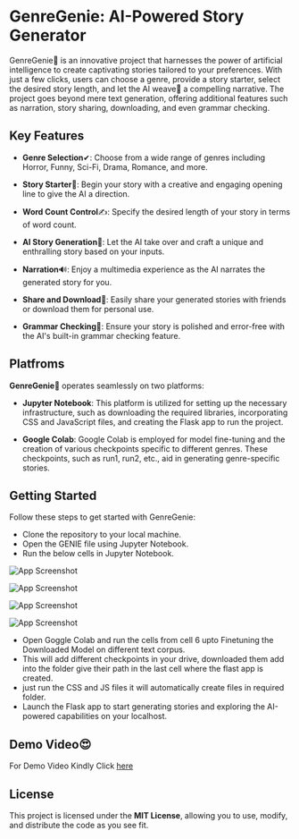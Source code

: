 
# GenreGenie: AI-Powered Story Generator

GenreGenie🧞 is an innovative project that harnesses the power of artificial intelligence to create captivating stories tailored to your preferences. With just a few clicks, users can choose a genre, provide a story starter, select the desired story length, and let the AI weave🧶 a compelling narrative. The project goes beyond mere text generation, offering additional features such as narration, story sharing, downloading, and even grammar checking.


## Key Features
* **Genre Selection**✔: Choose from a wide range of genres including Horror, Funny, Sci-Fi, Drama, Romance, and more.

* **Story Starter**📖: Begin your story with a creative and engaging opening line to give the AI a direction.

* **Word Count Control**✍: Specify the desired length of your story in terms of word count.

* **AI Story Generation**🤖: Let the AI take over and craft a unique and enthralling story based on your inputs.

* **Narration**🔊: Enjoy a multimedia experience as the AI narrates the generated story for you.

* **Share and Download**🔗: Easily share your generated stories with friends or download them for personal use.

* **Grammar Checking**📝: Ensure your story is polished and error-free with the AI's built-in grammar checking feature.
## Platfroms
**GenreGenie**🧞 operates seamlessly on two platforms:

* **Jupyter Notebook**: This platform is utilized for setting up the necessary infrastructure, such as downloading the required libraries, incorporating CSS and JavaScript files, and creating the Flask app to run the project.

* **Google Colab**: Google Colab is employed for model fine-tuning and the creation of various checkpoints specific to different genres. These checkpoints, such as run1, run2, etc., aid in generating genre-specific stories.
## Getting Started
Follow these steps to get started with GenreGenie:

* Clone the repository to your local machine.
* Open the GENIE file using Jupyter Notebook.
* Run the below cells in Jupyter Notebook.
  
![App Screenshot](https://i.ibb.co/sJXjdvz/image.png)

![App Screenshot](https://i.ibb.co/F6d2Scf/image.png)

![App Screenshot](https://i.ibb.co/DRgQrg7/image.png)

![App Screenshot](https://i.ibb.co/XjVPDy1/image.png)

* Open Goggle Colab and run the cells from cell 6 upto Finetuning the Downloaded Model on different text corpus.
* This will add different checkpoints in your drive, downloaded them add into the folder give their path in the last cell where the flast app is created.
* just run the CSS and JS files it will automatically create files in required folder.
* Launch the Flask app to start generating stories and exploring the AI-powered capabilities on your localhost.
## Demo Video😍
For Demo Video Kindly Click [here](https://drive.google.com/file/d/1dBCYxBKTmAGusuimPUU3H3zSuwfqUIkA/view?usp=sharing)

## License
This project is licensed under the **MIT License**, allowing you to use, modify, and distribute the code as you see fit.

